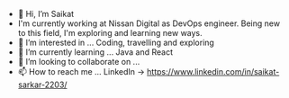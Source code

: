 - 👋 Hi, I’m Saikat 
-   I'm currently working at Nissan Digital as DevOps engineer. Being new to this field, I'm exploring and learning new ways.
- 👀 I’m interested in ... Coding, travelling and exploring
- 🌱 I’m currently learning ... Java and React
- 💞️ I’m looking to collaborate on ...
- 📫 How to reach me ... LinkedIn -> https://www.linkedin.com/in/saikat-sarkar-2203/

<!---
Saikat2203/Saikat2203 is a ✨ special ✨ repository because its `README.md` (this file) appears on your GitHub profile.
You can click the Preview link to take a look at your changes.
--->
